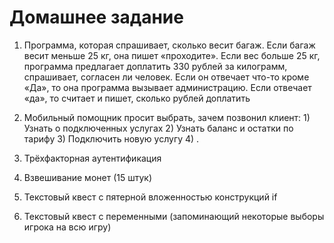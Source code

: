 # Домашнее задание

1. Программа, которая спрашивает, сколько весит багаж.
 Если багаж весит меньше 25 кг, она пишет «проходите». Если вес больше 25 кг,
 программа предлагает доплатить 330 рублей за килограмм,
 спрашивает, согласен ли человек.
 Если он отвечает что-то кроме «Да»,
 то она программа вызывает администрацию. Если отвечает «да», то считает и пишет, сколько рублей доплатить

2. Мобильный помощник просит выбрать, зачем позвонил клиент: 1) Узнать о подключенных услугах 2) Узнать баланс и остатки по тарифу 3) Подключить новую услугу 4) .
3. Трёхфакторная аутентификация
4. Взвешивание монет (15 штук)
4. Текстовый квест с пятерной вложенностью конструкций if
5. Текстовый квест с переменными (запоминающий некоторые выборы игрока на всю игру)
